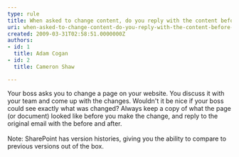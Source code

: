 ```yaml
---
type: rule
title: When asked to change content, do you reply with the content before and after the change?
uri: when-asked-to-change-content-do-you-reply-with-the-content-before-and-after-the-change
created: 2009-03-31T02:58:51.0000000Z
authors:
- id: 1
  title: Adam Cogan
- id: 2
  title: Cameron Shaw

---
```




<span class='intro'> 
  <p>Your boss asks you to change a page on your website. You discuss it with your team and come up with the changes. Wouldn't it be nice if your boss could see exactly what was changed? Always keep a copy of what the page (or document) looked like before you make the change, and reply to the original email with the before and after.<br>
<br>
Note&#58; SharePoint has version histories, giving you the ability to compare to previous versions out of the box.</p>
 </span>




